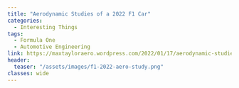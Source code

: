 ```yaml
---
title: "Aerodynamic Studies of a 2022 F1 Car"
categories:
  - Interesting Things
tags:
  - Formula One
  - Automotive Engineering
link: https://maxtayloraero.wordpress.com/2022/01/17/aerodynamic-studies-of-a-2022-f1-car/
header:
  teaser: "/assets/images/f1-2022-aero-study.png"
classes: wide
---
```

